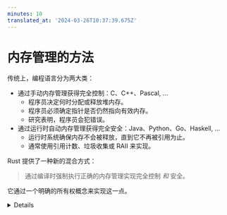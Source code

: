 ```yaml
---
minutes: 10
translated_at: '2024-03-26T10:37:39.675Z'
---
```


# 内存管理的方法

传统上，编程语言分为两大类：

- 通过手动内存管理获得完全控制：C、C++、Pascal, ...
  - 程序员决定何时分配或释放堆内存。
  - 程序员必须确定指针是否仍然指向有效内存。
  - 研究表明，程序员会犯错误。
- 通过运行时自动内存管理获得完全安全：Java、Python、Go、Haskell, ...
  - 运行时系统确保内存不会被释放，直到它不再被引用为止。
  - 通常使用引用计数、垃圾收集或 RAII 来实现。

Rust 提供了一种新的混合方式：

> 通过编译时强制执行正确的内存管理实现完全控制 _和_ 安全。

它通过一个明确的所有权概念来实现这一点。

<details>

此幻灯片旨在帮助来自其他语言的学生将 Rust 放在上下文中。

- C 必须手动使用 `malloc` 和 `free` 来管理堆。常见的错误包括忘记调用 `free`，对同一个指针调用它多次，或者在其指向的内存被释放后解引用一个指针。

- C++ 有像智能指针（`unique_ptr`, `shared_ptr`）这样的工具，它利用语言关于调用析构函数的保证来确保函数返回时内存被释放。尽管如此，仍然很容易误用这些工具，并创建与 C 相似的错误。

- Java、Go 和 Python 依赖垃圾收集器来识别不再可达的内存并丢弃它。这保证了任何指针都可以被解引用，消除了使用后自由和其他类别的错误。但是，GC 有运行时成本，并且很难适当地调整。

Rust 的所有权和借用模型在许多情况下，可以获得 C 的性能，精确地在需要的地方进行 alloc 和 free 操作 —— 零成本。它还提供了类似于 C++ 的智能指针的工具。在需要的时候，其他选项如引用计数也可用，并且甚至有支持运行时垃圾收集的第三方 crates（未涵盖）。

在这个课程中）。

</details>

